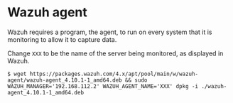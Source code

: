 # Wazuh agent

Wazuh requires a program, the agent, to run on every system that it is
monitoring to allow it to capture data.

Change `XXX` to be the name of the server being monitored, as displayed in
Wazuh.

```
$ wget https://packages.wazuh.com/4.x/apt/pool/main/w/wazuh-agent/wazuh-agent_4.10.1-1_amd64.deb && sudo WAZUH_MANAGER='192.168.112.2' WAZUH_AGENT_NAME='XXX' dpkg -i ./wazuh-agent_4.10.1-1_amd64.deb 
```
